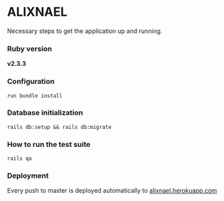 # ALIXNAEL

Necessary steps to get the application up and running.

### Ruby version

**v2.3.3**

### Configuration

```
run bundle install
```

### Database initialization

```
rails db:setup && rails db:migrate
```

### How to run the test suite

```
rails qa
```

### Deployment

Every push to master is deployed automatically to [alixnael.herokuapp.com](http://alixnael.herokuapp.com)
